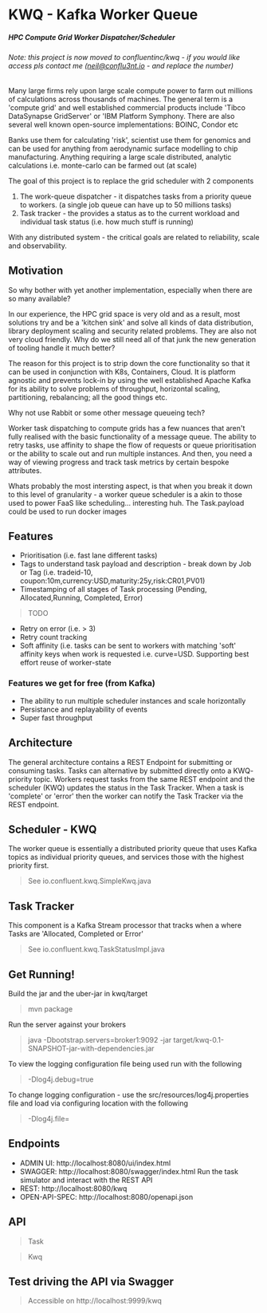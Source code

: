 # KWQ - Kafka Worker Queue

##### HPC Compute Grid Worker Dispatcher/Scheduler

###### Note: this project is now moved to confluentinc/kwq - if you would like access pls contact me (neil@conflu3nt.io - and replace the number)

Many large firms rely upon large scale compute power to farm out millions of calculations across thousands of machines. The general term is a 'compute grid' and well established commercial products include 'Tibco DataSynapse GridServer' or 'IBM Platform Symphony. There are also several well known open-source implementations: BOINC, Condor etc 

Banks use them for calculating 'risk', scientist use them for genomics and can be used for anything from aerodynamic surface modelling to chip manufacturing. Anything requiring a large scale distributed, analytic calculations i.e. monte-carlo can be farmed out (at scale)

The goal of this project is to replace the grid scheduler with 2 components 
1. The work-queue dispatcher - it dispatches tasks from a priority queue to workers. (a single job queue can have up to 50 millions tasks)
2. Task tracker - the provides a status as to the current workload and individual task status (i.e. how much stuff is running)

With any distributed system - the critical goals are related to reliability, scale and observability.

## Motivation

So why bother with yet another implementation, especially when there are so many available? 

In our experience, the HPC grid space is very old and as a result, most solutions try and be a 
'kitchen sink' and solve all kinds of data distribution, library deployment scaling and security related problems. 
They are also not very cloud friendly. Why do we still need all of that junk the new generation of tooling handle it much better? 

The reason for this project is to strip down the core functionality so that it can be used in conjunction with K8s, Containers, Cloud. It is platform agnostic and prevents lock-in by using the well established Apache Kafka for its ability to solve problems of throughput, horizontal scaling, partitioning, rebalancing; all the good things etc.

Why not use Rabbit or some other message queueing tech?

Worker task dispatching to compute grids has a few nuances that aren't fully realised with the 
basic functionality of a message queue. The ability to retry tasks, use affinity to shape the flow 
of requests or queue prioritisation or the ability to scale out and run multiple instances. 
And then, you need a way of viewing progress and track task metrics by certain bespoke attributes.

Whats probably the most intersting aspect, is that when you break it down to this level of 
granularity - a worker queue scheduler is a akin to those used to power FaaS like scheduling... interesting huh. The Task.payload could be used to run docker images

## Features

- Prioritisation (i.e. fast lane different tasks)
- Tags to understand task payload and description - break down by Job or Tag (i.e. tradeid-10, coupon:10m,currency:USD,maturity:25y,risk:CR01,PV01)
- Timestamping of all stages of Task processing (Pending, Allocated,Running, Completed, Error)
>TODO
- Retry on error (i.e. > 3)
- Retry count tracking
- Soft affinity (i.e. tasks can be sent to workers with matching 'soft' affinity keys when work is requested i.e. curve=USD. Supporting best effort reuse of worker-state

### Features we get for free (from Kafka)

- The ability to run multiple scheduler instances and scale horizontally
- Persistance and replayability of events
- Super fast throughput


## Architecture
The general architecture contains a REST Endpoint for submitting or consuming tasks. Tasks can alternative by submitted directly onto a KWQ- priority topic.
Workers request tasks from the same REST endpoint and the scheduler (KWQ) updates the status in the Task Tracker. When a task is 'complete' or 'error' then the worker can notify the Task Tracker via the REST endpoint.

## Scheduler - KWQ

The worker queue is essentially a distributed priority queue that uses Kafka topics as individual priority queues, and services those with the highest priority first. 
> See io.confluent.kwq.SimpleKwq.java

## Task Tracker
This component is a Kafka Stream processor that tracks when a where Tasks are 'Allocated, Completed or Error'
> See io.confluent.kwq.TaskStatusImpl.java

## Get Running!

Build the jar and the uber-jar in kwq/target
> mvn package

Run the server against your brokers
> java -Dbootstrap.servers=broker1:9092  -jar target/kwq-0.1-SNAPSHOT-jar-with-dependencies.jar

To view the logging configuration file being used run with the following 
> -Dlog4j.debug=true

To change logging configuration - use the src/resources/log4j.properties file and load via configuring location with the following  
> -Dlog4j.file=<new-log-file>


 ## Endpoints
 - ADMIN UI: http://localhost:8080/ui/index.html
 - SWAGGER: http://localhost:8080/swagger/index.html Run the task simulator and interact with the REST API 
 - REST: http://localhost:8080/kwq 
 - OPEN-API-SPEC: http://localhost:8080/openapi.json
 
 ## API

> Task

> Kwq


## Test driving the API via Swagger

> Accessible on http://localhost:9999/kwq

